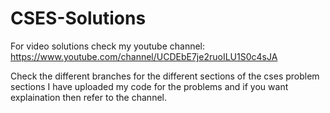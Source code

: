 ﻿# CSES-Solutions
 For video solutions check my youtube channel:
https://www.youtube.com/channel/UCDEbE7je2ruoILU1S0c4sJA

Check the different branches for the different sections of the cses problem sections
I have uploaded my code for the problems and if you want explaination then refer to the channel.
